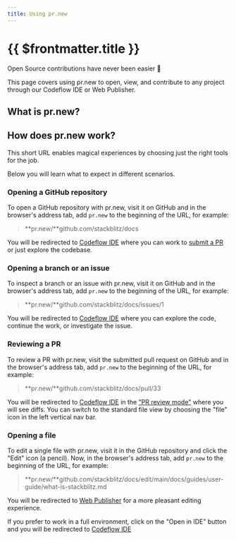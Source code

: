 ```yaml
---
title: Using pr.new
---
```


# {{ $frontmatter.title }}

Open Source contributions have never been easier 🥰 

This page covers using pr.new to open, view, and contribute to any project through our Codeflow IDE or Web Publisher.

## What is pr.new?

<!--@include: ./parts/pr-new.md-->

## How does pr.new work?

This short URL enables magical experiences by choosing just the right tools for the job.

Below you will learn what to expect in different scenarios.

<!-- TODO: graph -->

### Opening a GitHub repository

To open a GitHub repository with pr.new, visit it on GitHub and in the browser's address tab, add `pr.new` to the beginning of the URL, for example:

> **pr.new/**github.com/stackblitz/docs

You will be redirected to [Codeflow IDE](./working-in-codeflow-ide) where you can work to [submit a PR](./working-in-codeflow-ide#submitting-a-pr) or just explore the codebase.

### Opening a branch or an issue

To inspect a branch or an issue with pr.new, visit it on GitHub and in the browser's address tab, add `pr.new` to the beginning of the URL, for example:

> **pr.new/**github.com/stackblitz/docs/issues/1

You will be redirected to [Codeflow IDE](./working-in-codeflow-ide) where you can explore the code, continue the work, or investigate the issue.

### Reviewing a PR

To review a PR with pr.new, visit the submitted pull request on GitHub and in the browser's address tab, add `pr.new` to the beginning of the URL, for example:

> **pr.new/**github.com/stackblitz/docs/pull/33

You will be redirected to [Codeflow IDE](./working-in-codeflow-ide) in the ["PR review mode"](./working-in-codeflow-ide#reviewing-a-pr-with-codeflow-ide) where you will see diffs. You can switch to the standard file view by choosing the "file" icon in the left vertical nav bar.

### Opening a file

To edit a single file with pr.new, visit it in the GitHub repository and click the "Edit" icon (a pencil). Now, in the browser's address tab, add `pr.new` to the beginning of the URL, for example:

> **pr.new/**github.com/stackblitz/docs/edit/main/docs/guides/user-guide/what-is-stackblitz.md

You will be redirected to [Web Publisher](./content-updates-with-web-publisher) for a more pleasant editing experience.

If you prefer to work in a full environment, click on the "Open in IDE" button and you will be redirected to [Codeflow IDE](./working-in-codeflow-ide)